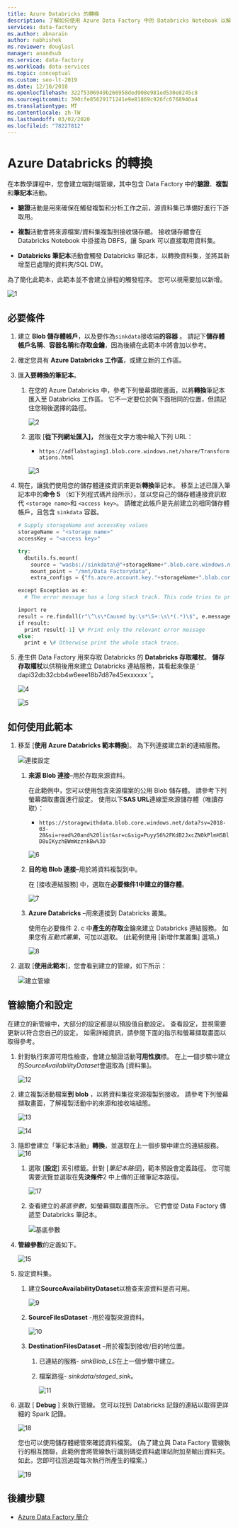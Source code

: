```yaml
---
title: Azure Databricks 的轉換
description: 了解如何使用 Azure Data Factory 中的 Databricks Notebook 以解決方案範本轉換資料。
services: data-factory
ms.author: abnarain
author: nabhishek
ms.reviewer: douglasl
manager: anandsub
ms.service: data-factory
ms.workload: data-services
ms.topic: conceptual
ms.custom: seo-lt-2019
ms.date: 12/10/2018
ms.openlocfilehash: 322f5306949b266958ded908e981ed530e8245c8
ms.sourcegitcommit: 390cfe85629171241e9e81869c926fc6768940a4
ms.translationtype: MT
ms.contentlocale: zh-TW
ms.lasthandoff: 03/02/2020
ms.locfileid: "78227812"
---
```

# <a name="transformation-with-azure-databricks"></a>Azure Databricks 的轉換

在本教學課程中，您會建立端對端管線，其中包含 Data Factory 中的**驗證**、**複製**和**筆記本**活動。

-   **驗證**活動是用來確保在觸發複製和分析工作之前，源資料集已準備好進行下游取用。

-   **複製**活動會將來源檔案/資料集複製到接收儲存體。 接收儲存體會在 Databricks Notebook 中掛接為 DBFS，讓 Spark 可以直接取用資料集。

-   **Databricks 筆記本**活動會觸發 Databricks 筆記本，以轉換資料集，並將其新增至已處理的資料夾/SQL DW。

為了簡化此範本，此範本並不會建立排程的觸發程序。 您可以視需要加以新增。

![1](media/solution-template-Databricks-notebook/Databricks-tutorial-image01.png)

## <a name="prerequisites"></a>必要條件

1. 建立 **Blob 儲存體帳戶**，以及要作為`sinkdata`接收端**的容器** 。 請記下**儲存體帳戶名稱**、**容器名稱**和**存取金鑰**，因為後續在此範本中將會加以參考。

2. 確定您具有 **Azure Databricks 工作區**，或建立新的工作區。

3. 匯**入要轉換的筆記本**。 
    1. 在您的 Azure Databricks 中，參考下列螢幕擷取畫面，以將**轉換**筆記本匯入至 Databricks 工作區。 它不一定要位於與下面相同的位置，但請記住您稍後選擇的路徑。
   
       ![2](media/solution-template-Databricks-notebook/Databricks-tutorial-image02.png)    
    
    1. 選取 [**從下列網址匯入]，** 然後在文字方塊中輸入下列 URL：
    
       * `https://adflabstaging1.blob.core.windows.net/share/Transformations.html`
        
       ![3](media/solution-template-Databricks-notebook/Databricks-tutorial-image03.png)    

4. 現在，讓我們使用您的儲存體連接資訊來更新**轉換**筆記本。 移至上述已匯入筆記本中的**命令 5** （如下列程式碼片段所示），並以您自己的儲存體連接資訊取代 `<storage name>`和 `<access key>`。 請確定此帳戶是先前建立的相同儲存體帳戶，且包含 `sinkdata` 容器。

    ```python
    # Supply storageName and accessKey values  
    storageName = "<storage name>"  
    accessKey = "<access key>"  

    try:  
      dbutils.fs.mount(  
        source = "wasbs://sinkdata\@"+storageName+".blob.core.windows.net/",  
        mount_point = "/mnt/Data Factorydata",  
        extra_configs = {"fs.azure.account.key."+storageName+".blob.core.windows.net": accessKey})  

    except Exception as e:  
      # The error message has a long stack track. This code tries to print just the relevant line indicating what failed.

    import re
    result = re.findall(r"\^\s\*Caused by:\s*\S+:\s\*(.*)\$", e.message, flags=re.MULTILINE)
    if result:
      print result[-1] \# Print only the relevant error message
    else:  
      print e \# Otherwise print the whole stack trace.  
    ```

5.  產生供 Data Factory 用來存取 Databricks 的 **Databricks 存取權杖**。 **儲存存取權杖**以供稍後用來建立 Databricks 連結服務，其看起來像是 ' dapi32db32cbb4w6eee18b7d87e45exxxxxx '。

    ![4](media/solution-template-Databricks-notebook/Databricks-tutorial-image04.png)

    ![5](media/solution-template-Databricks-notebook/Databricks-tutorial-image05.png)

## <a name="how-to-use-this-template"></a>如何使用此範本

1.  移至 [**使用 Azure Databricks 範本轉換**]。 為下列連接建立新的連結服務。 
    
    ![連接設定](media/solution-template-Databricks-notebook/connections-preview.png)

    1.  **來源 Blob 連接**–用於存取來源資料。 
        
        在此範例中，您可以使用包含來源檔案的公用 Blob 儲存體。 請參考下列螢幕擷取畫面進行設定。 使用以下**SAS URL**連線至來源儲存體（唯讀存取）： 
        * `https://storagewithdata.blob.core.windows.net/data?sv=2018-03-28&si=read%20and%20list&sr=c&sig=PuyyS6%2FKdB2JxcZN0kPlmHSBlD8uIKyzhBWmWzznkBw%3D`

        ![6](media/solution-template-Databricks-notebook/Databricks-tutorial-image06.png)

    1.  **目的地 Blob 連接**–用於將資料複製到中。 
        
        在 [接收連結服務] 中，選取在**必要條件1中建立的儲存體**。

        ![7](media/solution-template-Databricks-notebook/Databricks-tutorial-image07.png)

    1.  **Azure Databricks** –用來連接到 Databricks 叢集。

        使用在必要條件 2. c 中**產生的存取**金鑰來建立 Databricks 連結服務。 如果您有*互動式叢集*，可加以選取。 (此範例使用 [新增作業叢集] 選項。)

        ![8](media/solution-template-Databricks-notebook/Databricks-tutorial-image08.png)

1. 選取 [**使用此範本**]，您會看到建立的管線，如下所示：
    
    ![建立管線](media/solution-template-Databricks-notebook/new-pipeline.png)   

## <a name="pipeline-introduction-and-configuration"></a>管線簡介和設定

在建立的新管線中，大部分的設定都是以預設值自動設定。 查看設定，並視需要更新以符合您自己的設定。 如需詳細資訊，請參閱下面的指示和螢幕擷取畫面以取得參考。

1.  針對執行來源可用性檢查，會建立驗證活動**可用性旗**標。 在上一個步驟中建立的*SourceAvailabilityDataset*會選取為 [資料集]。

    ![12](media/solution-template-Databricks-notebook/Databricks-tutorial-image12.png)

1.  建立複製活動檔案**到 blob** ，以將資料集從來源複製到接收。 請參考下列螢幕擷取畫面，了解複製活動中的來源和接收端組態。

    ![13](media/solution-template-Databricks-notebook/Databricks-tutorial-image13.png)

    ![14](media/solution-template-Databricks-notebook/Databricks-tutorial-image14.png)

1.  隨即會建立「筆記本活動」**轉換**，並選取在上一個步驟中建立的連結服務。
    ![16](media/solution-template-Databricks-notebook/Databricks-tutorial-image16.png)

     1. 選取 [**設定**] 索引標籤。針對 [*筆記本路徑*]，範本預設會定義路徑。 您可能需要流覽並選取在**先決條件**2 中上傳的正確筆記本路徑。 

         ![17](media/solution-template-Databricks-notebook/databricks-tutorial-image17.png)
    
     1. 查看建立的*基底參數*，如螢幕擷取畫面所示。 它們會從 Data Factory 傳遞至 Databricks 筆記本。 

         ![基底參數](media/solution-template-Databricks-notebook/base-parameters.png)

1.  **管線參數**的定義如下。

    ![15](media/solution-template-Databricks-notebook/Databricks-tutorial-image15.png)

1. 設定資料集。
    1.  建立**SourceAvailabilityDataset**以檢查來源資料是否可用。

        ![9](media/solution-template-Databricks-notebook/Databricks-tutorial-image09.png)

    1.  **SourceFilesDataset** -用於複製來源資料。

        ![10](media/solution-template-Databricks-notebook/Databricks-tutorial-image10.png)

    1.  **DestinationFilesDataset** –用於複製到接收/目的地位置。

        1.  已連結的服務- *sinkBlob_LS*在上一個步驟中建立。

        2.  檔案路徑- *sinkdata/staged_sink*。

            ![11](media/solution-template-Databricks-notebook/Databricks-tutorial-image11.png)


1.  選取 [ **Debug** ] 來執行管線。 您可以找到 Databricks 記錄的連結以取得更詳細的 Spark 記錄。

    ![18](media/solution-template-Databricks-notebook/Databricks-tutorial-image18.png)

    您也可以使用儲存體總管來確認資料檔案。 (為了建立與 Data Factory 管線執行的相互關聯，此範例會將管線執行識別碼從資料處理站附加至輸出資料夾。 如此，您即可往回追蹤每次執行所產生的檔案。)

    ![19](media/solution-template-Databricks-notebook/Databricks-tutorial-image19.png)

## <a name="next-steps"></a>後續步驟

- [Azure Data Factory 簡介](introduction.md)
